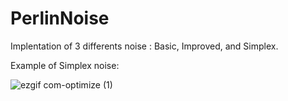 # PerlinNoise

Implentation of 3 differents noise : Basic, Improved, and Simplex.

Example of Simplex noise:

![ezgif com-optimize (1)](https://user-images.githubusercontent.com/44285344/93795159-4b9ae800-fc39-11ea-83f1-0ca61470cab8.gif)
